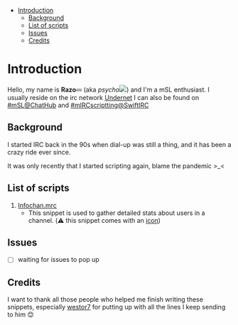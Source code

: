 - [Introduction](#introduction)
  - [Background](#background)
  - [List of scripts](#list-of-scripts)
  - [Issues](#issues)
  - [Credits](#credits)


# Introduction
Hello, my name is **Razo**:zzz: (aka *psycho*![](images/favicon.ico)) and I'm a mSL enthusiast. I usually reside on the irc network [Undernet](irc://irc.undernet.org/psycho) I can also be found on [#mSL@ChatHub](irc://irc.chathub.org/msl) and  [#mIRCscriptting@SwiftIRC](irc://irc.swiftirc.net/mIRCscripting)

## Background
I started IRC back in the 90s when dial-up was still a thing, and it has been a crazy ride ever since. 

It was only recently that I started scripting again, blame the pandemic >_<

## List of scripts
1. [Infochan.mrc](infochan.mrc)
   +  This snippet is used to gather detailed stats about users in a channel. (:warning: this snippet comes with an [icon](images/infochan.ico))


## Issues
- [ ] waiting for issues to pop up

## Credits
I want to thank all those people who helped me finish writing these snippets, especially [westor7](https://github.com/westor7) for putting up with all the lines I keep sending to him :blush:

